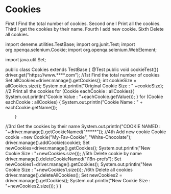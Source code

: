 # Cookies

First I Find the total number of cookies.
Second one I Print all the cookies.
Third I get the cookies by their name.
Fourth I add new cookie.
Sixth Delete all cookies.



import deneme.utilities.TestBase;
import org.junit.Test;
import org.openqa.selenium.Cookie;
import org.openqa.selenium.WebElement;

import java.util.Set;

public class Cookies extends TestBase {
    @Test
    public void cookieTest(){
        driver.get("https://www.****.com");
//1st Find the total number of cookies
        Set<Cookie> allCookies=driver.manage().getCookies();
        int cookieSize = allCookies.size();
        System.out.println("Original Cookie Size : " +cookieSize);
//2.Print all the cookies
        for (Cookie eachCookie : allCookies){
            System.out.println("Cookie Value : "+eachCookie.getValue());
        }
        for (Cookie eachCookie : allCookies) {
            System.out.println("Cookie Name : " + eachCookie.getName());

        }
//3rd Get the cookies by their name
        System.out.println("COOKIE NAMED : "+driver.manage().getCookieNamed("*****"));
//4th Add new cookie
        Cookie cookie =new Cookie("My-Fav-Cookie", "White-Chocolate");
        driver.manage().addCookie(cookie);
        Set<Cookie> newCookies=driver.manage().getCookies();
        System.out.println("New Cookie Size : "+newCookies.size());
//5th Delete cookie by name
        driver.manage().deleteCookieNamed("i18n-prefs");
        Set<Cookie> newCookies1=driver.manage().getCookies();
        System.out.println("New Cookie Size : "+newCookies1.size());
//6th Delete all cookies
        driver.manage().deleteAllCookies();
        Set<Cookie> newCookies2 = driver.manage().getCookies();
        System.out.println("New Cookie Size : "+newCookies2.size());
    }
}


